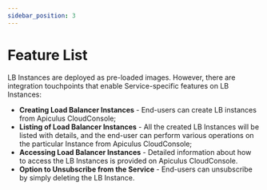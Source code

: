 ```yaml
---
sidebar_position: 3
---
```

# Feature List

LB Instances are deployed as pre-loaded images. However, there are integration touchpoints that enable Service-specific features on LB Instances:

- **Creating Load Balancer Instances** - End-users can create LB instances from Apiculus CloudConsole;
- **Listing of Load Balancer Instances** - All the created LB Instances will be listed with details, and the end-user can perform various operations on the particular Instance from Apiculus CloudConsole;
- **Accessing Load Balancer Instances** - Detailed information about how to access the LB Instances is provided on Apiculus CloudConsole.
- **Option to Unsubscribe from the Service** - End-users can unsubscribe by simply deleting the LB Instance.